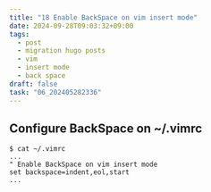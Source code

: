 ```yaml
---
title: "18 Enable BackSpace on vim insert mode"
date: 2024-09-28T09:03:32+09:00
tags:
  - post
  - migration hugo posts
  - vim
  - insert mode
  - back space
draft: false
task: "06_202405282336"
---
```


## Configure BackSpace on ~/.vimrc
```
$ cat ~/.vimrc
...
" Enable BackSpace on vim insert mode
set backspace=indent,eol,start
...
```

